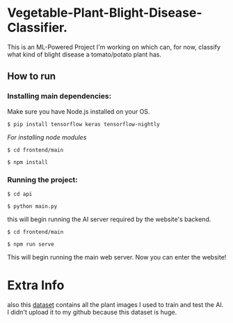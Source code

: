# Vegetable-Plant-Blight-Disease-Classifier.
This is an ML-Powered Project I'm working on which can, for now, classify what kind of blight disease a tomato/potato plant has.

## How to run
### Installing main dependencies:

Make sure you have Node.js installed on your OS.

`$ pip install tensorflow keras tensorflow-nightly`

*For installing node modules*

`$ cd frontend/main`

`$ npm install`

### Running the project:

`$ cd api`

`$ python main.py`

this will begin running the AI server required by the website's backend.

`$ cd frontend/main`

`$ npm run serve`

This will begin running the main web server. Now you can enter the website!

# Extra Info
also this [dataset](https://www.kaggle.com/arjuntejaswi/plant-village) contains all the plant images I used to train and test the AI. I didn't upload it to my github because this dataset is huge.
